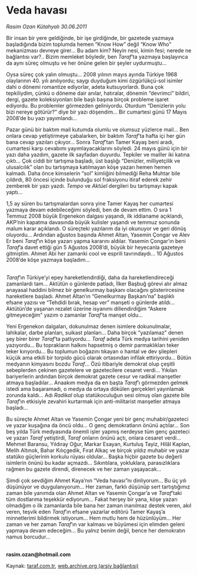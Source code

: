 # Veda havası

*Rasim Ozan Kütahyalı 30.06.2011*

<div class="yazi"><p>Bir insan bir yere geldiğinde, bir işe girdiğinde, bir gazetede yazmaya başladığında bizim toplumda hemen “Know How” değil “Know Who” mekanizması devreye girer... Bu adam kim? Neyin nesi, kimin fesi; nerede ne bağlantısı var?.. Bizim memleket böyledir, ben <i>Taraf</i>’ta yazmaya başlayınca da aynı süreç olmuştu ve her önüne gelen bir şeyler uydurmuştu...</p>
<p>Oysa süreç çok yalın olmuştu... 2008 yılının mayıs ayında Türkiye 1968 olaylarının 40. yılı anılıyordu; saygı duyduğum kimi özgürlükçü-sol isimler dahi o dönemi romantize ediyorlar, adeta kutsuyorlardı. Buna çok tepkiliydim, çünkü o döneme dair anılar, hatıralar, dönemin “devrimci” bildiri, dergi, gazete koleksiyonları bile başlı başına birçok probleme işaret ediyordu. Bu problemler görmezden geliniyordu. Oturdum “Denizlerin yolu bizi nereye götürür?” diye bir yazı döşendim... Bir cumartesi günü 17 Mayıs 2008’de bu yazı yayımlandı...</p>
<p>Pazar günü bir baktım mail kutumda olumlu ve olumsuz yüzlerce mail... Ben onlara cevap yetiştirmeye çabalarken, bir baktım <i>Taraf</i>’ta hafta içi her gün bana cevap yazıları çıkıyor... Sonra <i>Taraf</i>’tan Tamer Kayaş beni aradı, cumartesi karşı cevabımı yayımlayacaklarını söyledi. 24 mayıs günü için bir yazı daha yazdım, gazete ilk sayfadan duyurdu. Tepkiler ve mailler iki katına çıktı... Çok ciddi bir tartışma başladı, üst başlığı “Denizler, milliyetçilik ve ulusalcılık” olan bu tartışmaya katılmayan köşe yazarı hemen hemen kalmadı. Daha önce kimselerin “sol” kimliğini bilmediği Reha Muhtar bile çıldırdı, 80 öncesi içinde bulunduğu sol fraksiyonu itiraf ederek zehir zemberek bir yazı yazdı. <i>Tempo</i> ve <i>Aktüel</i> dergileri bu tartışmayı kapak yaptı...</p>
<p>1,5 ay süren bu tartışmalardan sonra yine Tamer Kayaş her cumartesi yazmaya devam edebileceğimi söyledi, ben de devam ettim. O sıra 1 Temmuz 2008 büyük Ergenekon dalgası yaşandı, ilk iddianame açıklandı, AKP’nin kapatma davasında büyük kulisler yaşandı ve temmuz sonunda malum karar açıklandı. O süreçteki yazılarım da iyi okunuyor ve geri dönüş oluyordu... Ardından ağustos başında Ahmet Altan, Yasemin Çongar ve Alev Er beni <i>Taraf</i>’ın köşe yazarı yapma kararını aldılar. Yasemin Çongar’ın beni <i>Taraf</i>’a davet ettiği gün 5 Ağustos 2008’di, büyük bir heyecanla gazeteye gitmiştim. Ahmet Abi her zamanki cool ve esprili tavrındaydı... 10 Ağustos 2008’de köşe yazmaya başladım...</p>
<p><i><br/>Taraf</i>’ın Türkiye’yi epey hareketlendirdiği, daha da hareketlendireceği zamanlardı tam... Aktütün o günlerde patladı, İlker Başbuğ görevi alır almaz anayasal haddini bilmez bir genelkurmay başkanı olacağını gösterircesine hareketlere başladı. Ahmet Altan’ın “Genelkurmay Başkanı’na” başlıklı efsane yazısı ve “Tehdidi bırak, hesap ver” manşeti o günlerde atıldı... Aktütün’de yaşanan rezalet üzerine isyanımı dillendirdiğim “Askere gitmeyeceğim” yazım o zamanlar <i>Taraf</i>’ta manşet oldu...</p>
<p>Yeni Ergenekon dalgaları, dokunulmaz denen isimlere dokunulmalar, lahikalar, darbe planları, suikast planları... Daha birçok “yazılamaz” denen şey birer birer <i>Taraf</i>’ta patlıyordu... <i>Taraf</i> adeta Türk medya tarihini yeniden yazıyordu... Bu toprakların halkını hapsetmiş o demir parmaklıkları teker teker kırıyordu... Bu toplumun boğazını tıkayan o hantal ve dev şilepleri küçük ama etkili bir torpido gücü olarak ortasından infilak ettiriyordu... Bütün medyanın kimyasını bozdu <i>Taraf</i>... Özü itibariyle demokrat olup çeşitli sebeplerden çekinen gazetelere ve gazetecilere cesaret verdi... Yıkılan bariyerlerin ardından birçok demokrat gazete cesur ve radikal manşetler atmaya başladılar... Anaakım medya da en başta <i>Taraf</i>’ı görmezden gelmek istedi ama başaramadı, o medya da ortaya dökülen gerçekleri yayınlamak zorunda kaldı... Adı <i>Radikal</i> olup statükoculuğun sesi olmuş olan gazete bile <i>Taraf</i>’ın etkisiyle zevahiri kurtarmak için anti-militarist manşetler atmaya başladı...</p>
<p>Bu süreçte Ahmet Altan ve Yasemin Çongar yeni bir genç muhabir/gazeteci ve yazar kuşağına da öncü oldu... O genç demokratların önünü açtılar... Son beş yılda Türk medyasında önemli işler yapmış nerdeyse tüm genç gazeteci ve yazarı <i>Taraf</i> yetiştirdi, <i>Taraf</i> onların önünü açtı, onlara cesaret verdi... Mehmet Baransu, Yıldıray Oğur, Markar Esayan, Kurtuluş Tayiz, Hilâl Kaplan, Melih Altınok, Bahar Kılıçgedik, Fırat Alkaç ve birçok yıldız muhabir ve yazar statüko güçlerinin korkulu rüyası oldular... Başka hiçbir gazete bu değerli isimlerin önünü bu kadar açmazdı... Sıkıntılara, yokluklara, parasızlıklara rağmen bu gazete direndi, direnecek ve her zaman yaşayacak...</p>
<p>Şimdi çok sevdiğim Ahmet Kaya’nın “Veda havası”nı dinliyorum... Bu üç yılı düşünüyor ve duygulanıyorum... Her zaman, farklı düşünüp sert tartıştığımız zaman bile yanımda olan Ahmet Altan ve Yasemin Çongar’a ve <i>Taraf</i>’taki tüm dostlarıma teşekkür ediyorum... Fakat herşey bir yana, köşe yazarı olmadığım o ilk zamanlarda bile bana her zaman inanılmaz destek veren, akıl veren, teşvik eden <i>Taraf</i>’ın efsane yazarlar editörü Tamer Kayaş’a minnetlerimi bildirmek istiyorum... Hem mutlu hem de hüzünlüyüm... Her zaman ve her zaman <i>Taraf</i>’ın var kalması ve büyümesi için elimden geleni yapmaya devam edeceğim... Bu yalnız benim değil, bence her demokratın namus borcudur...</p>
<p><b><br/>rasim.ozan@hotmail.com </b></p>
</div>

Kaynak: [taraf.com.tr](http://www.taraf.com.tr/rasim-ozan-kutahyali/makale-veda-havasi.htm), [web.archive.org (arşiv bağlantısı)](http://web.archive.org/web/20131109011918/http://www.taraf.com.tr/rasim-ozan-kutahyali/makale-veda-havasi.htm)
